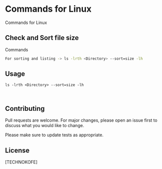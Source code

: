 # Commands for Linux

Commands for Linux

## Check and Sort file size

Commands

```bash
For sorting and listing -> ls -lrth <Directory> --sort=size -lh
```

## Usage

```
ls -lrth <Directory> --sort=size -lh



```

## Contributing

Pull requests are welcome. For major changes, please open an issue first
to discuss what you would like to change.

Please make sure to update tests as appropriate.

## License

[TECHNOKOFE]